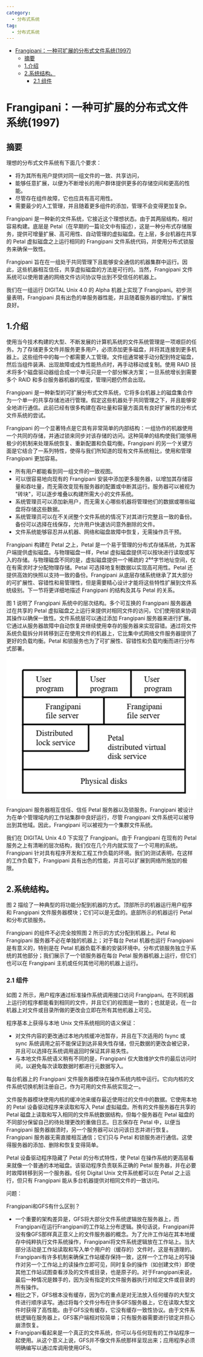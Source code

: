 ```yaml
---
category: 
  - 分布式系统
tag:
  - 分布式系统
---
```


- [Frangipani：一种可扩展的分布式文件系统(1997)](#frangipani一种可扩展的分布式文件系统1997)
  - [摘要](#摘要)
  - [1.介绍](#1介绍)
  - [2.系统结构。](#2系统结构)
    - [2.1 组件](#21-组件)

# Frangipani：一种可扩展的分布式文件系统(1997)

## 摘要

理想的分布式文件系统有下面几个要求：
- 将为其所有用户提供对同一组文件的一致、共享访问，
- 能够任意扩展，以便为不断增长的用户群体提供更多的存储空间和更高的性能。
- 尽管存在组件故障，它也应具有高可用性。
- 需要最少的人工管理，并且随着更多组件的添加，管理不会变得更加复杂。

Frangipani 是一种新的文件系统，它接近这个理想状态。由于其两层结构，相对容易构建。底层是 Petal（在早期的一篇论文中有描述），这是一种分布式存储服务，提供可增量扩展、高可用性、自动管理的虚拟磁盘。在上层，多台机器在共享的 Petal 虚拟磁盘之上运行相同的 Frangipani 文件系统代码，并使用分布式锁服务来确保一致性。

Frangipani 旨在在一组处于共同管理下且能够安全通信的机器集群中运行。因此，这些机器相互信任，共享虚拟磁盘的方法是可行的。当然，Frangipani 文件系统可以使用普通的网络文件访问协议导出到不受信任的机器上。

我们在一组运行 DIGITAL Unix 4.0 的 Alpha 机器上实现了 Frangipani。初步测量表明，Frangipani 具有出色的单服务器性能，并且随着服务器的增加，扩展性良好。

## 1.介绍

使用当今技术构建的大型、不断发展的计算机系统的文件系统管理是一项艰巨的任务。为了存储更多文件并服务更多用户，必须添加更多磁盘，并将其连接到更多机器上。这些组件中的每一个都需要人工管理。文件组通常被手动分配到特定磁盘，然后当组件装满、出现故障或成为性能热点时，再手动移动或复制。使用 RAID 技术将多个磁盘驱动器组合成一个单元只是一个部分解决方案；一旦系统增长到需要多个 RAID 和多台服务器机器的程度，管理问题仍然会出现。

Frangipani 是一种新型的可扩展分布式文件系统，它将多台机器上的磁盘集合作为一个单一的共享存储池进行管理。假定这些机器处于共同管理之下，并且能够安全地进行通信。此前已经有很多构建在吞吐量和容量方面具有良好扩展性的分布式文件系统的尝试。

Frangipani 的一个显著特点是它具有非常简单的内部结构：一组协作的机器使用一个共同的存储，并通过锁来同步对该存储的访问。这种简单的结构使我们能够用极少的机制来处理系统恢复、重新配置和负载均衡。Frangipani 的另一个关键方面是它结合了一系列特性，使得与我们所知道的现有文件系统相比，使用和管理 Frangipani 更加容易。
- 所有用户都能看到同一组文件的一致视图。
- 可以很容易地向现有的 Frangipani 安装中添加更多服务器，以增加其存储容量和吞吐量，而无需改变现有服务器的配置或中断其运行。服务器可以被视为 "砖块"，可以逐步堆叠以构建所需大小的文件系统。
- 系统管理员可以添加新用户，而无需关心哪些机器将管理他们的数据或哪些磁盘将存储这些数据。
- 系统管理员可以在不关闭整个文件系统的情况下对其进行完整且一致的备份。备份可以选择在线保存，允许用户快速访问意外删除的文件。
- 文件系统能够容忍并从机器、网络和磁盘故障中恢复，无需操作员干预。


Frangipani 构建在 Petal 之上，Petal 是一个易于管理的分布式存储系统，为其客户端提供虚拟磁盘。与物理磁盘一样，Petal 虚拟磁盘提供可以按块进行读取或写入的存储。与物理磁盘不同的是，虚拟磁盘提供一个稀疏的 2⁶⁴字节地址空间，仅在有需求时才分配物理存储。Petal 可选择地复制数据以实现高可用性。Petal 还提供高效的快照以支持一致的备份。Frangipani 从底层存储系统继承了其大部分的可扩展性、容错性和易管理性，但是需要精心设计才能将这些特性扩展到文件系统级别。下一节将更详细地描述 Frangipani 的结构及其与 Petal 的关系。

图 1 说明了 Frangipani 系统中的层次结构。多个可互换的 Frangipani 服务器通过在共享的 Petal 虚拟磁盘之上运行来提供对相同文件的访问，它们使用锁来协调其操作以确保一致性。文件系统层可以通过添加 Frangipani 服务器来进行扩展。它通过从服务器故障中自动恢复并继续使用幸存的服务器来实现容错。通过将文件系统负载拆分并转移到正在使用文件的机器上，它比集中式网络文件服务器提供了更好的负载均衡。Petal 和锁服务也为了可扩展性、容错性和负载均衡而进行分布式部署。

![图1：Frangipani分层](https://github.com/zgjsxx/static-img-repo/raw/main/blog/lesson/6.824/lesson11/paper/fig1-frangipani-layer.png)

Frangipani 服务器相互信任、信任 Petal 服务器以及锁服务。Frangipani 被设计为在单个管理域内的工作站集群中良好运行，尽管 Frangipani 文件系统可以被导出到其他域。因此，Frangipani 可以被视为一个集群文件系统。

我们在 DIGITAL Unix 4.0 下实现了 Frangipani。由于 Frangipani 在现有的 Petal 服务之上有清晰的层次结构，我们仅在几个月内就实现了一个可用的系统。Frangipani 针对具有程序开发和工程工作负载的环境。我们的测试表明，在这样的工作负载下，Frangipani 具有出色的性能，并且可以扩展到网络所施加的极限。

## 2.系统结构。

图 2 描绘了一种典型的将功能分配到机器的方式。顶部所示的机器运行用户程序和 Frangipani 文件服务器模块；它们可以是无盘的。底部所示的机器运行 Petal 和分布式锁服务。

Frangipani 的组件不必完全按照图 2 所示的方式分配到机器上。Petal 和 Frangipani 服务器不必在单独的机器上；对于每台 Petal 机器也运行 Frangipani 是有意义的，特别是在 Petal 机器负载不重的安装环境中。分布式锁服务独立于系统的其他部分；我们展示了一个锁服务器在每台 Petal 服务器机器上运行，但它们也可以在 Frangipani 主机或任何其他可用的机器上运行。

### 2.1 组件

如图 2 所示，用户程序通过标准操作系统调用接口访问 Frangipani。在不同机器上运行的程序都能看到相同的文件，并且它们的视图是一致的；也就是说，在一台机器上对文件或目录所做的更改会立即在所有其他机器上可见。

程序基本上获得与本地 Unix 文件系统相同的语义保证：
- 对文件内容的更改通过本地内核缓冲池暂存，并且在下次适用的 fsync 或 sync 系统调用之前不能保证到达非易失性存储，但元数据的更改会被记录，并且可以选择在系统调用返回时保证其非易失性。
- 与本地文件系统语义稍有不同的是，Frangipani 仅大致维护文件的最后访问时间，以避免每次读取数据时都进行元数据写入。

每台机器上的 Frangipani 文件服务器模块在操作系统内核中运行。它向内核的文件系统切换机制注册自己，作为可用的文件系统实现之一。

文件服务器模块使用内核的缓冲池来缓存最近使用过的文件中的数据。它使用本地的 Petal 设备驱动程序来读取和写入 Petal 虚拟磁盘。所有的文件服务器在共享的 Petal 磁盘上读取和写入相同的文件系统数据结构，但每个服务器在 Petal 磁盘的不同部分保留自己的待处理更改的重做日志。日志保存在 Petal 中，以便当 Frangipani 服务器崩溃时，另一个服务器可以访问该日志并进行恢复。Frangipani 服务器无需直接相互通信；它们只与 Petal 和锁服务进行通信。这使得服务器的添加、删除和恢复变得简单。

Petal 设备驱动程序隐藏了 Petal 的分布式特性，使 Petal 在操作系统的更高层看来就像一个普通的本地磁盘。该驱动程序负责联系正确的 Petal 服务器，并在必要时故障转移到另一个服务器。任何 Digital Unix 文件系统都可以在 Petal 之上运行，但只有 Frangipani 能从多台机器提供对相同文件的一致访问。



问题：

Frangipani和GFS有什么区别？

- 一个重要的架构差异是，GFS将大部分文件系统逻辑放在服务器上，而Frangipani在运行Frangipani的工作站上分布逻辑。换句话说，Frangipani并没有像GFS那样真正意义上的文件服务器的概念。为了允许工作站在其本地缓存中纯粹执行文件系统操作，Frangipani将文件系统逻辑放在工作站上。当大部分活动是工作站读取和写入单个用户的（缓存的）文件时，这是有道理的。Frangipani有许多机制来确保工作站缓存保持一致，这样一个工作站上的写操作对另一个工作站上的读操作立即可见，同时复杂的操作（如创建文件）即使其他工作站试图查看涉及的文件或目录，也是原子的。对于Frangipani来说，最后一种情况是棘手的，因为没有指定的文件服务器执行对给定文件或目录的所有操作。
- 相比之下，GFS根本没有缓存，因为它的重点是对无法放入任何缓存的大型文件进行顺序读写。通过将每个文件分布在许多GFS服务器上，它在读取大型文件时获得了高性能。由于GFS没有缓存，它没有缓存一致性协议。由于文件系统逻辑在服务器上，GFS客户端相对较简单；只有服务器需要进行锁定并担心崩溃恢复。
- Frangipani看起来是一个真正的文件系统，你可以与任何现有的工作站程序一起使用。从这个意义上说，GFS并不像文件系统那样呈现出来；应用程序必须明确编写以通过库调用使用GFS。
